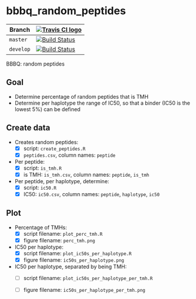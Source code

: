 # bbbq_random_peptides

Branch   |[![Travis CI logo](pics/TravisCI.png)](https://travis-ci.org)                                                                             
---------|------------------------------------------------------------------------------------------------------------------------------------------
`master` |[![Build Status](https://travis-ci.org/richelbilderbeek/bbbq_random_peptides.svg?branch=master)](https://travis-ci.org/richelbilderbeek/bbbq_random_peptides) 
`develop`|[![Build Status](https://travis-ci.org/richelbilderbeek/bbbq_random_peptides.svg?branch=develop)](https://travis-ci.org/richelbilderbeek/bbbq_random_peptides)

BBBQ: random peptides

## Goal
 
 * Determine percentage of random peptides that is TMH
 * Determine per haplotype the range of IC50, so that a 
   binder (IC50 is the lowest 5%) can be defined

## Create data

 * Creates random peptides: 
    * [x] script: `create_peptides.R`
    * [x] `peptides.csv`, column names: `peptide` 
 * Per peptide:
    * [x] script: `is_tmh.R`
    * [x] is TMH: `is_tmh.csv`, column names: `peptide`, `is_tmh`
 * Per peptide, per haplotype, determine:
    * [x] script: `ic50.R`
    * [x] IC50: `ic50.csv`, column names: `peptide`, `haplotype`, `ic50`

## Plot

 * Percentage of TMHs: 
    * [x] script filename: `plot_perc_tmh.R`
    * [x] figure filename: `perc_tmh.png`
 * IC50 per haplotype: 
    * [x] script filename: `plot_ic50s_per_haplotype.R`
    * [x] figure filename: `ic50s_per_haplotype.png`
 * IC50 per haplotype, separated by being TMH: 
    * [ ] script filename: `plot_ic50s_per_haplotype_per_tmh.R`
    * [ ] figure filename: `ic50s_per_haplotype_per_tmh.png`

